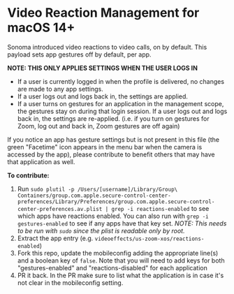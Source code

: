 # Video Reaction Management for macOS 14+
Sonoma introduced video reactions to video calls, on by default.  This payload sets app gestures off by default, per app.

**NOTE: THIS ONLY APPLIES SETTINGS WHEN THE USER LOGS IN**

* If a user is currently logged in when the profile is delivered, no changes are made to any app settings.
* If a user logs out and logs back in, the settings are applied.
* If a user turns on gestures for an application in the management scope, the gestures stay on during that login session.  If a user logs out and logs back in, the settings are re-applied. (i.e. if you turn on gestures for Zoom, log out and back in, Zoom gestures are off again)

If you notice an app has gesture settings but is not present in this file (the green "Facetime" icon appears in the menu bar when the camera is accessed by the app), please contribute to benefit others that may have that application as well.

**To contribute:**
1) Run `sudo plutil -p /Users/[username]/Library/Group\ Containers/group.com.apple.secure-control-center-preferences/Library/Preferences/group.com.apple.secure-control-center-preferences.av.plist | grep -i reactions-enabled` to see which apps have reactions enabled. You can also run with `grep -i gestures-enabled` to see if any apps have that key set. *NOTE: This needs to be run with `sudo` since the plist is readable only by root.*
2) Extract the app entry (e.g. `videoeffects/us-zoom-xos/reactions-enabled`)
3) Fork this repo, update the mobileconfig adding the appropriate line(s) and a boolean key of `false`. Note that you will need to add keys for both "gestures-enabled" and "reactions-disabled" for each application
4) PR it back.  In the PR make sure to list what the application is in case it's not clear in the mobileconfig setting.

   
